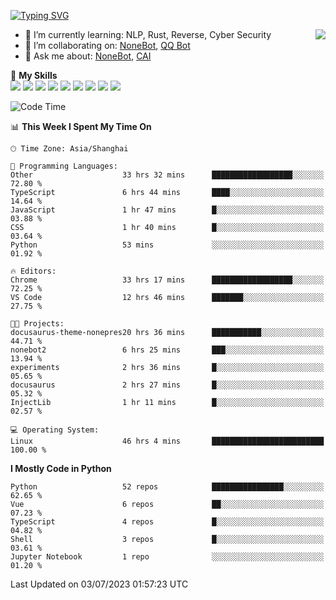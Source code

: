 [![Typing SVG](https://readme-typing-svg.herokuapp.com?size=25&duration=2500&color=8C43EA&vCenter=true&width=200&height=40&lines=Hi+there+%F0%9F%91%8B%F0%9F%8F%BB;I'm+yanyongyu)](https://git.io/typing-svg)

<a href="#">
  <img align="right" src="https://github-readme-stats.vercel.app/api?username=yanyongyu&count_private=true&show_icons=true&bg_color=15,f2f7fd,E0EAFC" />
</a>

- 🌱 I’m currently learning: NLP, Rust, Reverse, Cyber Security
- 👯 I’m collaborating on: [NoneBot](https://github.com/nonebot), [QQ Bot](https://github.com/Mrs4s/go-cqhttp)
- 💬 Ask me about: [NoneBot](https://github.com/nonebot), [CAI](https://github.com/cscs181/CAI)

🌟 **My Skills**  
![](https://img.shields.io/badge/-Python-3e74a2?style=flat-square&logo=Python&logoColor=fff)
![](https://img.shields.io/badge/-Node.js-339933?style=flat-square&logo=Node.js&logoColor=fff)
![](https://img.shields.io/badge/-Vue-4fc08d?style=flat-square&logo=Vue.js&logoColor=fff)
![](https://img.shields.io/badge/-React-2d98ce?style=flat-square&logo=React&logoColor=fff)
![](https://img.shields.io/badge/-Docker-2496ED?style=flat-square&logo=Docker&logoColor=fff)
![](https://img.shields.io/badge/-Linux-000000?style=flat-square&logo=Linux&logoColor=fff)
![](https://img.shields.io/badge/-MySQL-4479A1?style=flat-square&logo=MySQL&logoColor=fff)
![](https://img.shields.io/badge/-Redis-DC382D?style=flat-square&logo=Redis&logoColor=fff)
![](https://img.shields.io/badge/-MongoDB-47A248?style=flat-square&logo=MongoDB&logoColor=fff)

<!--START_SECTION:waka-->
![Code Time](http://img.shields.io/badge/Code%20Time-4%2C390%20hrs%2035%20mins-blue)

📊 **This Week I Spent My Time On** 

```text
🕑︎ Time Zone: Asia/Shanghai

💬 Programming Languages: 
Other                    33 hrs 32 mins      ██████████████████░░░░░░░   72.80 % 
TypeScript               6 hrs 44 mins       ████░░░░░░░░░░░░░░░░░░░░░   14.64 % 
JavaScript               1 hr 47 mins        █░░░░░░░░░░░░░░░░░░░░░░░░   03.88 % 
CSS                      1 hr 40 mins        █░░░░░░░░░░░░░░░░░░░░░░░░   03.64 % 
Python                   53 mins             ░░░░░░░░░░░░░░░░░░░░░░░░░   01.92 % 

🔥 Editors: 
Chrome                   33 hrs 17 mins      ██████████████████░░░░░░░   72.25 % 
VS Code                  12 hrs 46 mins      ███████░░░░░░░░░░░░░░░░░░   27.75 % 

🐱‍💻 Projects: 
docusaurus-theme-nonepres20 hrs 36 mins      ███████████░░░░░░░░░░░░░░   44.71 % 
nonebot2                 6 hrs 25 mins       ███░░░░░░░░░░░░░░░░░░░░░░   13.94 % 
experiments              2 hrs 36 mins       █░░░░░░░░░░░░░░░░░░░░░░░░   05.65 % 
docusaurus               2 hrs 27 mins       █░░░░░░░░░░░░░░░░░░░░░░░░   05.32 % 
InjectLib                1 hr 11 mins        █░░░░░░░░░░░░░░░░░░░░░░░░   02.57 % 

💻 Operating System: 
Linux                    46 hrs 4 mins       █████████████████████████   100.00 % 
```

**I Mostly Code in Python** 

```text
Python                   52 repos            ████████████████░░░░░░░░░   62.65 % 
Vue                      6 repos             ██░░░░░░░░░░░░░░░░░░░░░░░   07.23 % 
TypeScript               4 repos             █░░░░░░░░░░░░░░░░░░░░░░░░   04.82 % 
Shell                    3 repos             █░░░░░░░░░░░░░░░░░░░░░░░░   03.61 % 
Jupyter Notebook         1 repo              ░░░░░░░░░░░░░░░░░░░░░░░░░   01.20 % 
```




 Last Updated on 03/07/2023 01:57:23 UTC
<!--END_SECTION:waka-->
